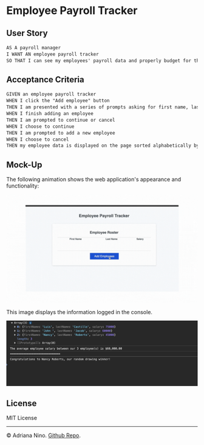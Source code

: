 # Employee Payroll Tracker

## User Story

```md
AS A payroll manager
I WANT AN employee payroll tracker
SO THAT I can see my employees' payroll data and properly budget for the company
```

## Acceptance Criteria

```md
GIVEN an employee payroll tracker
WHEN I click the "Add employee" button
THEN I am presented with a series of prompts asking for first name, last name, and salary
WHEN I finish adding an employee
THEN I am prompted to continue or cancel
WHEN I choose to continue
THEN I am prompted to add a new employee
WHEN I choose to cancel
THEN my employee data is displayed on the page sorted alphabetically by last name, and the console shows computed and aggregated data
```

## Mock-Up

The following animation shows the web application's appearance and functionality:

![Animation shows input of employees to an employee payroll tracker.](./Assets/images/employee-payroll-tracker.gif)

This image displays the information logged in the console.

![Shows employee information in the console of an employee payroll tracker.](./Assets/images/console.png)

## License

MIT License

---

© Adriana Nino. [Github Repo](https://github.com/ninadri/employee-payroll-tracker).
